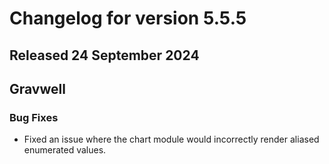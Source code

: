 # Changelog for version 5.5.5

## Released 24 September 2024

## Gravwell

### Bug Fixes
 
* Fixed an issue where the chart module would incorrectly render aliased enumerated values.